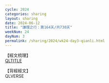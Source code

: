 ```yaml
---
cycle: 2024
categories: sharing
layout: sharing
date: 2024-06-12
title: "謙理之行：第164天/共730天"
weekNum: 24
dayNum: 3
permalink: /sharing/2024/wk24-day3-qianli.html
---
```


【經文梳理】  
<a href="QLLINK" target="_blank">QLTITLE</a>

【背經經文】  
QLVERSE
